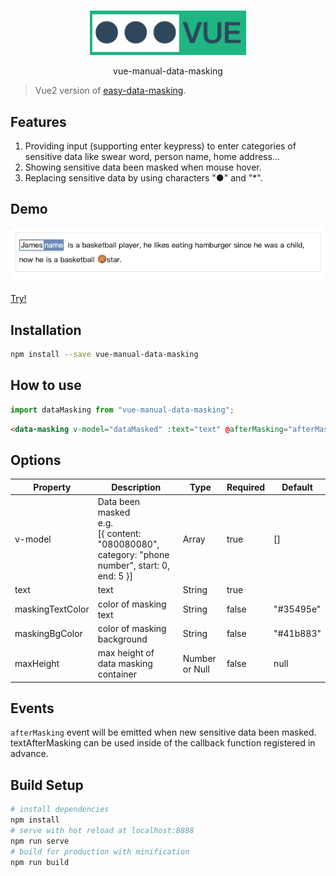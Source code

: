 <br>

<p align="center">
<img src="logo.jpeg"  width="250"/ />
</p>

<p align="center">
vue-manual-data-masking
</p>

> Vue2 version of [easy-data-masking](https://github.com/HC200ok/easy-data-masking).

## Features

1. Providing input (supporting enter keypress) to enter categories of sensitive data like swear word, person name, home address...
2. Showing sensitive data been masked when mouse hover.
3. Replacing sensitive data by using characters "●" and "\*".

## Demo

<img src="demo.gif"  wight="150" />

[Try!](https://codesandbox.io/s/vue-manual-data-masking-yt6cc?file=/src/App.vue)

## Installation

```bash
npm install --save vue-manual-data-masking
```

## How to use

```js
import dataMasking from "vue-manual-data-masking";
```

```html
<data-masking v-model="dataMasked" :text="text" @afterMasking="afterMasking" />
```

## Options

| Property | Description | Type | Required | Default |
| -------- | ----------- | ---- | -------- | ------- |
| v-model | Data been masked<br>e.g. <br>[{ content: "080080080", category: "phone number", start: 0, end: 5 }] | Array<Masked> | true | [] |
| text | text | String | true | |
| maskingTextColor | color of masking text | String | false |"#35495e" |
| maskingBgColor | color of masking background | String | false | "#41b883"|
| maxHeight | max height of data masking container | Number or Null | false | null | |

## Events

`afterMasking` event will be emitted when new sensitive data been masked. textAfterMasking can be used inside of the callback function registered in advance. 

## Build Setup

```bash
# install dependencies
npm install
# serve with hot reload at localhost:8888
npm run serve
# build for production with minification
npm run build
```
